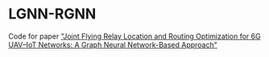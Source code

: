 # LGNN-RGNN
Code for paper ["Joint Flying Relay Location and Routing Optimization for 6G UAV–IoT Networks: A Graph Neural Network-Based Approach"](https://www.mdpi.com/2072-4292/14/17/4377)
